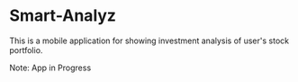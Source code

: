 # Smart-Analyz
This is a mobile application for showing investment analysis of user's stock portfolio.      

Note: App in Progress
